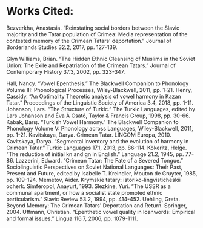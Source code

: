# Works Cited:

<p> Bezverkha, Anastasia. “Reinstating social borders between the Slavic majority and the Tatar population of Crimea: Media representation of the contested memory of the Crimean Tatars’ deportation.” Journal of Borderlands Studies 32.2, 2017, pp. 127-139. </p>
<p> Glyn Williams, Brian. “The Hidden Ethnic Cleansing of Muslims in the Soviet Union: The Exile and Repatriation of the Crimean Tatars.” Journal of Contemporary History 37.3, 2002, pp. 323-347. </p>
Hall, Nancy. “Vowel Epenthesis.” The Blackwell Companion to Phonology Volume III: Phonological Processes, Wiley-Blackwell, 2011, pp. 1-21.
Henry, Cassidy. “An Optimality Theoretic analysis of vowel harmony in Kazan Tatar.” Proceedings of the Linguistic Society of America 3.4, 2018, pp. 1-11.
Johanson, Lars. “The Structure of Turkic.” The Turkic Languages, edited by Lars Johanson and Éva Á Csató, Taylor & Francis Group, 1998, pp. 30-66.
Kabak, Barış. “Turkish Vowel Harmony.” The Blackwell Companion to Phonology Volume V: Phonology across Languages, Wiley-Blackwell, 2011, pp. 1-21.
Kavitskaya, Darya. Crimean Tatar. LINCOM Europa, 2010.
Kavitskaya, Darya. “Segmental inventory and the evolution of harmony in Crimean Tatar.” Turkic Languages 17.1, 2013, pp. 86-114.
Kökeritz, Helge. “The reduction of initial kn and gn in English.” Language 21.2, 1945, pp. 77-86. 
Lazzerini, Edward. “Crimean Tatar: The Fate of a Severed Tongue.” Sociolinguistic Perspectives on Soviet National Languages: Their Past, Present and Future, edited by Isabelle T. Kreindler, Mouton de Gruyter, 1985, pp. 109-124.
Memetov, Aider. Krymskie tatary: istoriko-lingvisticheskii ocherk. Simferopol, Anayurt, 1993. 
Slezkine, Yuri. “The USSR as a communal apartment, or how a socialist state promoted ethnic particularism.” Slavic Review 53.2, 1994, pp. 414-452.
Uehling, Greta. Beyond Memory: The Crimean Tatars' Deportation and Return. Springer, 2004.
Uffmann, Christian. “Epenthetic vowel quality in loanwords: Empirical and formal issues.” Lingua 116.7, 2006, pp. 1079-1111.
